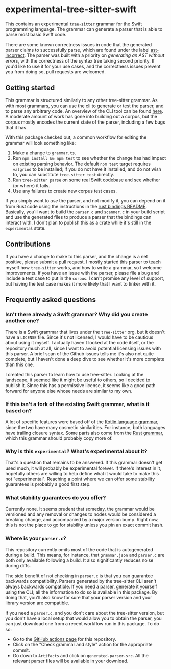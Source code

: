 # experimental-tree-sitter-swift

This contains an experimental [`tree-sitter`](https://tree-sitter.github.io/tree-sitter) grammar for the Swift
programming language. The grammar can generate a parser that is able to parse most basic Swift code.

There are some known correctness issues in code that the generated parser claims to successfully parse, which are found
under the label [ast-incorrect](https://github.com/alex-pinkus/experimental-tree-sitter-swift/labels/ast-incorrect). The
parser was built with a priority on _generating an AST without errors_, with the correctness of the syntax tree taking
second priority. If you'd like to use it for your use cases, and the correctness issues prevent you from doing so, pull
requests are welcomed.

## Getting started

This grammar is structured similarly to any other tree-sitter grammar. As with most grammars, you can use the cli to
generate or test the parser, and to parse any arbitrary code. An overview of the CLI tool can be found
[here](https://tree-sitter.github.io/tree-sitter/creating-parsers#tool-overview). A moderate amount of work has gone
into building out a corpus, but the corpus mostly encodes the current state of the parser, including a few bugs that it
has.

With this package checked out, a common workflow for editing the grammar will look something like:

1. Make a change to `grammar.ts`.
2. Run `npm install && npm test` to see whether the change has had impact on existing parsing behavior. The default
`npm test` target requires `valgrind` to be installed; if you do not have it installed, and do not wish to, you can
substitute `tree-sitter test` directly.
3. Run `tree-sitter parse` on some real Swift codebase and see whether (or where) it fails.
4. Use any failures to create new corpus test cases.

If you simply want to _use_ the parser, and not modify it, you can depend on it from Rust code using the instructions in
the [rust bindings README](https://github.com/tree-sitter/tree-sitter/blob/master/lib/binding_rust/README.md).
Basically, you'll want to build the `parser.c` and `scanner.c` in your build script and use the generated files to
produce a parser that the bindings can interact with. I don't plan to publish this as a crate while it's still in the
`experimental` state.

## Contributions

If you have a change to make to this parser, and the change is a net positive, please submit a pull request. I mostly
started this parser to teach myself how `tree-sitter` works, and how to write a grammar, so I welcome improvements. If
you have an issue with the parser, please file a bug and include a test case to put in the `corpus`. I can't promise any
level of support, but having the test case makes it more likely that I want to tinker with it.

## Frequently asked questions

### Isn't there already a Swift grammar? Why did you create another one?

There is a Swift grammar that lives under the `tree-sitter` org, but it doesn't have a `LICENSE` file. Since it's not
licensed, I would have to be cautious about using it myself. I actually haven't looked at the code itself, or the
repository much at all, since I want to avoid potential licensing issues with this parser. A brief scan of the Github
issues tells me it's also not quite complete, but I haven't done a deep dive to see whether it's more complete than this
one.

I created this parser to learn how to use tree-sitter. Looking at the landscape, it seemed like it might be useful to
others, so I decided to publish it. Since this has a permissive license, it seems like a good path forward for anyone
else whose needs are similar to my own.

### If this isn't a fork of the existing Swift grammar, what is it based on?

A lot of specific features were based off of the [Kotlin language grammar](https://github.com/fwcd/tree-sitter-kotlin),
since the two have many cosmetic similarities. For instance, both languages have trailing closure syntax. Some parts
also come from the [Rust grammar](https://github.com/tree-sitter/tree-sitter-rust), which this grammar should probably
copy more of.

### Why is this `experimental`? What's experimental about it?

That's a question that remains to be answered. If this grammar doesn't get used much, it will probably be experimental
forever. If there's interest in it, hopefully others are willing to help define what it would take to make this not
"experimental". Reaching a point where we can offer some stability guarantees is probably a good first step.

### What stability guarantees do you offer?

Currently none. It seems prudent that someday, the grammar would be versioned and any removal or changes to nodes would
be considered a breaking change, and accompanied by a major version bump. Right now, this is not the place to go for
stability unless you pin an exact commit hash.

### Where is your `parser.c`?

This repository currently omits most of the code that is autogenerated during a build. This means, for instance, that
`grammar.json` and `parser.c` are both only available following a build. It also significantly reduces noise during
diffs.

The side benefit of not checking in `parser.c` is that you can guarantee backwards compatibility. Parsers generated by
the tree-sitter CLI aren't always backwards compatible. If you need a parser, generate it yourself using the CLI; all
the information to do so is available in this package. By doing that, you'll also know for sure that your parser version
and your library version are compatible.

If you need a `parser.c`, and you don't care about the tree-sitter version, but you don't have a local setup that would
allow you to obtain the parser, you can just download one from a recent workflow run in this package. To do so:
* Go to the [GitHub actions page](https://github.com/alex-pinkus/experimental-tree-sitter-swift/actions) for this
  repository.
* Click on the "Check grammar and style" action for the appropriate commit.
* Go down to `Artifacts` and click on `generated-parser-src`. All the relevant parser files will be available in your
  download.
